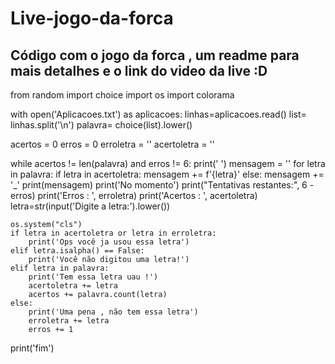 # Live-jogo-da-forca
## Código com o jogo da forca , um readme para mais detalhes e o link do video da live :D 

from random import choice
import os
import colorama

with open('Aplicacoes.txt') as aplicacoes:
    linhas=aplicacoes.read()
    list= linhas.split('\n')
palavra= choice(list).lower()

acertos = 0
erros = 0
erroletra = ''
acertoletra = ''

while acertos != len(palavra) and erros != 6:
    print(' ')
    mensagem = ''
    for letra in palavra:
        if letra in acertoletra:
            mensagem += f'{letra}'
        else:
            mensagem += '_'
    print(mensagem)
    print('No momento')
    print("Tentativas restantes:", 6 - erros)
    print('Erros : ', erroletra)
    print('Acertos :  ', acertoletra)
    letra=str(input('Digite a letra:').lower())

    os.system("cls")
    if letra in acertoletra or letra in erroletra:
        print('Ops você ja usou essa letra')
    elif letra.isalpha() == False:
        print('Você não digitou uma letra!')
    elif letra in palavra:
        print('Tem essa letra uau !')
        acertoletra += letra
        acertos += palavra.count(letra)
    else:
        print('Uma pena , não tem essa letra')
        erroletra += letra
        erros += 1
print('fim')
